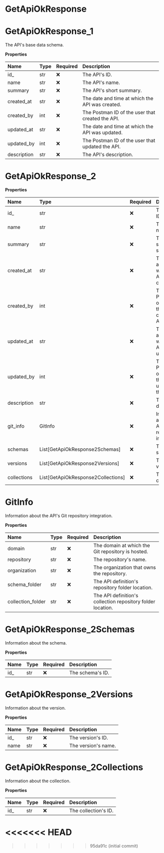 # GetApiOkResponse

# GetApiOkResponse_1

The API's base data schema.

**Properties**

| Name        | Type | Required | Description                                      |
| :---------- | :--- | :------- | :----------------------------------------------- |
| id\_        | str  | ❌       | The API's ID.                                    |
| name        | str  | ❌       | The API's name.                                  |
| summary     | str  | ❌       | The API's short summary.                         |
| created_at  | str  | ❌       | The date and time at which the API was created.  |
| created_by  | int  | ❌       | The Postman ID of the user that created the API. |
| updated_at  | str  | ❌       | The date and time at which the API was updated.  |
| updated_by  | int  | ❌       | The Postman ID of the user that updated the API. |
| description | str  | ❌       | The API's description.                           |

# GetApiOkResponse_2

**Properties**

| Name        | Type                               | Required | Description                                             |
| :---------- | :--------------------------------- | :------- | :------------------------------------------------------ |
| id\_        | str                                | ❌       | The API's ID.                                           |
| name        | str                                | ❌       | The API's name.                                         |
| summary     | str                                | ❌       | The API's short summary.                                |
| created_at  | str                                | ❌       | The date and time at which the API was created.         |
| created_by  | int                                | ❌       | The Postman ID of the user that created the API.        |
| updated_at  | str                                | ❌       | The date and time at which the API was updated.         |
| updated_by  | int                                | ❌       | The Postman ID of the user that updated the API.        |
| description | str                                | ❌       | The API's description.                                  |
| git_info    | GitInfo                            | ❌       | Information about the API's Git repository integration. |
| schemas     | List[GetApiOkResponse2Schemas]     | ❌       | The API's schemas.                                      |
| versions    | List[GetApiOkResponse2Versions]    | ❌       | The API's versions.                                     |
| collections | List[GetApiOkResponse2Collections] | ❌       | The API's collections.                                  |

# GitInfo

Information about the API's Git repository integration.

**Properties**

| Name              | Type | Required | Description                                                 |
| :---------------- | :--- | :------- | :---------------------------------------------------------- |
| domain            | str  | ❌       | The domain at which the Git repository is hosted.           |
| repository        | str  | ❌       | The repository's name.                                      |
| organization      | str  | ❌       | The organization that owns the repository.                  |
| schema_folder     | str  | ❌       | The API definition's repository folder location.            |
| collection_folder | str  | ❌       | The API definition's collection repository folder location. |

# GetApiOkResponse_2Schemas

Information about the schema.

**Properties**

| Name | Type | Required | Description      |
| :--- | :--- | :------- | :--------------- |
| id\_ | str  | ❌       | The schema's ID. |

# GetApiOkResponse_2Versions

Information about the version.

**Properties**

| Name | Type | Required | Description         |
| :--- | :--- | :------- | :------------------ |
| id\_ | str  | ❌       | The version's ID.   |
| name | str  | ❌       | The version's name. |

# GetApiOkResponse_2Collections

Information about the collection.

**Properties**

| Name | Type | Required | Description          |
| :--- | :--- | :------- | :------------------- |
| id\_ | str  | ❌       | The collection's ID. |
<<<<<<< HEAD
=======

<!-- This file was generated by liblab | https://liblab.com/ -->
>>>>>>> 95da91c (initial commit)
